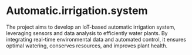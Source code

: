 # Automatic.irrigation.system
The project aims to develop an IoT-based automatic irrigation system, leveraging sensors and data analysis to efficiently water plants. By integrating real-time environmental data and automated control, it ensures optimal watering, conserves resources, and improves plant health.
